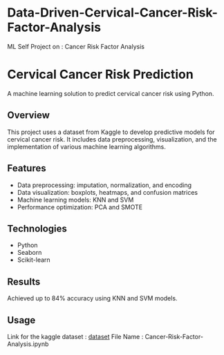 # Data-Driven-Cervical-Cancer-Risk-Factor-Analysis
ML Self Project on : Cancer Risk Factor Analysis

# Cervical Cancer Risk Prediction

A machine learning solution to predict cervical cancer risk using Python.

## Overview

This project uses a dataset from Kaggle to develop predictive models for cervical cancer risk. It includes data preprocessing, visualization, and the implementation of various machine learning algorithms.

## Features

- Data preprocessing: imputation, normalization, and encoding
- Data visualization: boxplots, heatmaps, and confusion matrices
- Machine learning models: KNN and SVM
- Performance optimization: PCA and SMOTE

## Technologies

- Python
- Seaborn
- Scikit-learn

## Results

Achieved up to 84% accuracy using KNN and SVM models.

## Usage

Link for the kaggle dataset : [dataset](https://www.kaggle.com/datasets/loveall/cervical-cancer-risk-classification)
File Name : Cancer-Risk-Factor-Analysis.ipynb
